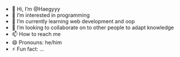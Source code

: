 - 👋 Hi, I’m @Haegyyy
- 👀 I’m interested in programming
- 🌱 I’m currently learning web development and oop
- 💞️ I’m looking to collaborate on to other people to adapt knowledge
- 📫 How to reach me 
- 😄 Pronouns: he/him
- ⚡ Fun fact: ...
<!---
Haegyyy/Haegyyy is a ✨ special ✨ repository because its `README.md` (this file) appears on your GitHub profile.
You can click the Preview link to take a look at your changes.
--->
